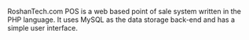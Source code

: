 RoshanTech.com POS is a web based point of sale system written in the PHP language. It uses MySQL as the data storage back-end and has a simple user interface.